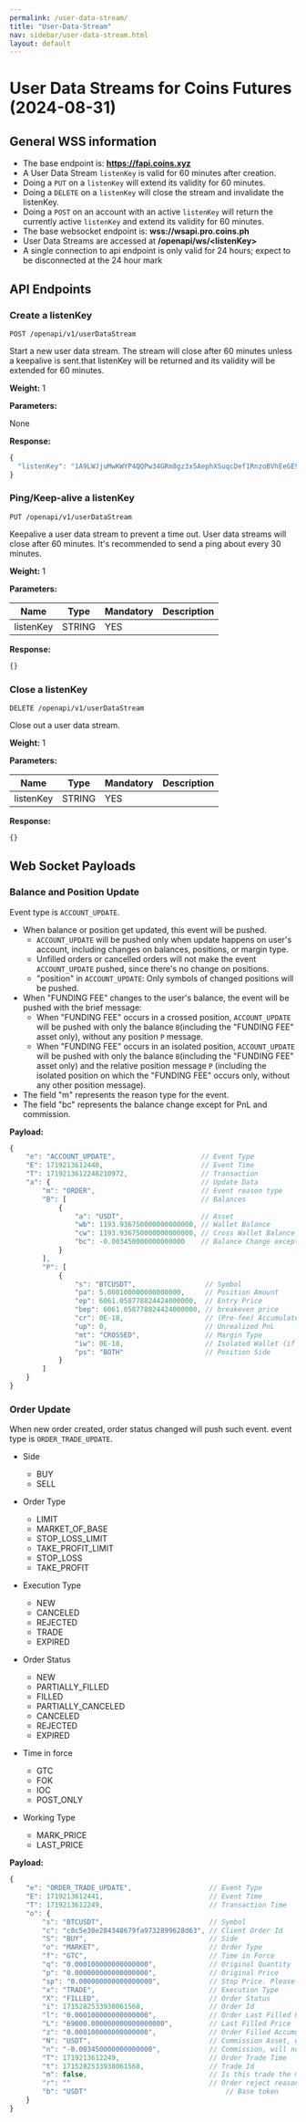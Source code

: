 ```yaml
---
permalink: /user-data-stream/
title: "User-Data-Stream"
nav: sidebar/user-data-stream.html
layout: default
---
```




# User Data Streams for Coins Futures (2024-08-31)

## General WSS information

* The base endpoint is: **https://fapi.coins.xyz**
* A User Data Stream `listenKey` is valid for 60 minutes after creation.
* Doing a `PUT` on a `listenKey` will extend its validity for 60 minutes.
* Doing a `DELETE` on a `listenKey` will close the stream and invalidate the listenKey.
* Doing a `POST` on an account with an active `listenKey` will return the currently active `listenKey` and extend its validity for 60 minutes.
* The base websocket endpoint is: **wss://wsapi.pro.coins.ph**
* User Data Streams are accessed at **/openapi/ws/\<listenKey\>**
* A single connection to api endpoint is only valid for 24 hours; expect to be disconnected at the 24 hour mark

## API Endpoints

### Create a listenKey

```shell
POST /openapi/v1/userDataStream
```

Start a new user data stream. The stream will close after 60 minutes unless a keepalive is sent.that listenKey will be returned and its validity will be extended for 60 minutes.

**Weight:** 1

**Parameters:**

None

**Response:**

```javascript
{
  "listenKey": "1A9LWJjuMwKWYP4QQPw34GRm8gz3x5AephXSuqcDef1RnzoBVhEeGE963CoS1Sgj"
}
```

### Ping/Keep-alive a listenKey

```shell
PUT /openapi/v1/userDataStream
```

Keepalive a user data stream to prevent a time out. User data streams will close after 60 minutes. It's recommended to send a ping about every 30 minutes.

**Weight:** 1

**Parameters:**

Name | Type | Mandatory | Description
------------ | ------------ | ------------ | ------------
listenKey | STRING | YES |

**Response:**

```javascript
{}
```

### Close a listenKey

```shell
DELETE /openapi/v1/userDataStream
```

Close out a user data stream.

**Weight:** 1

**Parameters:**

Name | Type | Mandatory | Description
------------ | ------------ | ------------ | ------------
listenKey | STRING | YES |

**Response:**

```javascript
{}
```

## Web Socket Payloads

### Balance and Position Update

Event type is `ACCOUNT_UPDATE`.

- When balance or position get updated, this event will be pushed.
  - `ACCOUNT_UPDATE` will be pushed only when update happens on user's account, including changes on balances, positions, or margin type.
  - Unfilled orders or cancelled orders will not make the event `ACCOUNT_UPDATE` pushed, since there's no change on positions.
  - "position" in `ACCOUNT_UPDATE`: Only symbols of changed positions will be pushed.
- When "FUNDING FEE" changes to the user's balance, the event will be pushed with the brief message:
  - When "FUNDING FEE" occurs in a crossed position, `ACCOUNT_UPDATE` will be pushed with only the balance `B`(including the "FUNDING FEE" asset only), without any position `P` message.
  - When "FUNDING FEE" occurs in an isolated position, `ACCOUNT_UPDATE` will be pushed with only the balance `B`(including the "FUNDING FEE" asset only) and the relative position message `P` (including the isolated position on which the "FUNDING FEE" occurs only, without any other position message).
- The field "m" represents the reason type for the event.
- The field "bc" represents the balance change except for PnL and commission.

**Payload:**

```javascript
{
    "e": "ACCOUNT_UPDATE",                     // Event Type
    "E": 1719213612440,                        // Event Time
    "T": 1719213612248210972,                  // Transaction
    "a": {                                     // Update Data
        "m": "ORDER",                          // Event reason type
        "B": [                                 // Balances
            {
                "a": "USDT",                   // Asset
                "wb": 1193.936750000000000000, // Wallet Balance
                "cw": 1193.936750000000000000, // Cross Wallet Balance
                "bc": -0.003450000000000000    // Balance Change except PnL and Commission
            }
        ],
        "P": [
            {
                "s": "BTCUSDT",                 // Symbol
                "pa": 5.000100000000000000,     // Position Amount
                "ep": 6061.058778824424000000,  // Entry Price
                "bep": 6061.058778824424000000, // breakeven price
                "cr": 0E-18,                    // (Pre-fee) Accumulated Realized
                "up": 0,                        // Unrealized PnL
                "mt": "CROSSED",                // Margin Type
                "iw": 0E-18,                    // Isolated Wallet (if isolated position)
                "ps": "BOTH"                    // Position Side
            }
        ]
    }
}
```


### Order Update

When new order created, order status changed will push such event. event type is `ORDER_TRADE_UPDATE`.

- Side
  - BUY
  - SELL
 
- Order Type
  - LIMIT
  - MARKET_OF_BASE
  - STOP_LOSS_LIMIT
  - TAKE_PROFIT_LIMIT
  - STOP_LOSS
  - TAKE_PROFIT

- Execution Type
  - NEW
  - CANCELED
  - REJECTED
  - TRADE
  - EXPIRED

- Order Status
  - NEW
  - PARTIALLY_FILLED
  - FILLED
  - PARTIALLY_CANCELED
  - CANCELED
  - REJECTED
  - EXPIRED
 
- Time in force
  - GTC
  - FOK
  - IOC
  - POST_ONLY
 
- Working Type
  - MARK_PRICE
  - LAST_PRICE
    
**Payload:**

```javascript
{
    "e": "ORDER_TRADE_UPDATE",                   // Event Type
    "E": 1719213612441,                          // Event Time
    "T": 1719213612249,                          // Transaction Time
    "o": {
        "s": "BTCUSDT",                          // Symbol
        "c": "c0c5e30e284348679fa9732899628d63", // Client Order Id
        "S": "BUY",                              // Side
        "o": "MARKET",                           // Order Type
        "f": "GTC",                              // Time in Force
        "q": "0.000100000000000000",             // Original Quantity
        "p": "0.000000000000000000",             // Original Price
        "sp": "0.000000000000000000",            // Stop Price. Please ignore with TRAILING_STOP_MARKET order
        "x": "TRADE",                            // Execution Type
        "X": "FILLED",                           // Order Status
        "i": 1715282533938061568,                // Order Id
        "l": "0.000100000000000000",             // Order Last Filled Quantity
        "L": "69000.000000000000000000",         // Last Filled Price
        "z": "0.000100000000000000",             // Order Filled Accumulated Quantity
        "N": "USDT",                             // Commission Asset, will not push if no commission
        "n": "-0.003450000000000000",            // Commission, will not push if no commission
        "T": 1719213612249,                      // Order Trade Time
        "t": 1715282533938061568,                // Trade Id
        "m": false,                              // Is this trade the maker side?
        "r": ""                                  // Order reject reason
        "b": "USDT"                                  // Base token
    }
}
```
